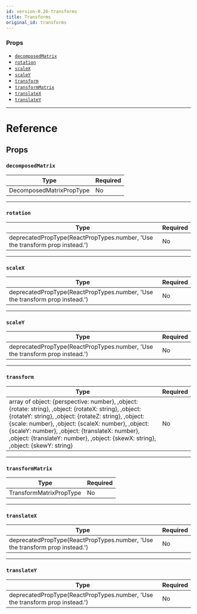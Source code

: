 ```yaml
---
id: version-0.26-transforms
title: Transforms
original_id: transforms
---
```

### Props

- [`decomposedMatrix`](transforms.md#decomposedmatrix)
- [`rotation`](transforms.md#rotation)
- [`scaleX`](transforms.md#scalex)
- [`scaleY`](transforms.md#scaley)
- [`transform`](transforms.md#transform)
- [`transformMatrix`](transforms.md#transformmatrix)
- [`translateX`](transforms.md#translatex)
- [`translateY`](transforms.md#translatey)






---

# Reference

## Props

### `decomposedMatrix`



| Type | Required |
| - | - |
| DecomposedMatrixPropType | No |




---

### `rotation`



| Type | Required |
| - | - |
| deprecatedPropType(ReactPropTypes.number, 'Use the transform prop instead.') | No |




---

### `scaleX`



| Type | Required |
| - | - |
| deprecatedPropType(ReactPropTypes.number, 'Use the transform prop instead.') | No |




---

### `scaleY`



| Type | Required |
| - | - |
| deprecatedPropType(ReactPropTypes.number, 'Use the transform prop instead.') | No |




---

### `transform`



| Type | Required |
| - | - |
| array of object: {perspective: number}, ,object: {rotate: string}, ,object: {rotateX: string}, ,object: {rotateY: string}, ,object: {rotateZ: string}, ,object: {scale: number}, ,object: {scaleX: number}, ,object: {scaleY: number}, ,object: {translateX: number}, ,object: {translateY: number}, ,object: {skewX: string}, ,object: {skewY: string} | No |




---

### `transformMatrix`



| Type | Required |
| - | - |
| TransformMatrixPropType | No |




---

### `translateX`



| Type | Required |
| - | - |
| deprecatedPropType(ReactPropTypes.number, 'Use the transform prop instead.') | No |




---

### `translateY`



| Type | Required |
| - | - |
| deprecatedPropType(ReactPropTypes.number, 'Use the transform prop instead.') | No |






